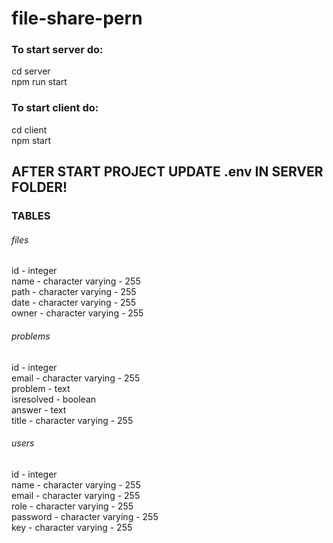 # file-share-pern
### To start server do:
cd server  
npm run start
### To start client do:
cd client  
npm start
## AFTER START PROJECT UPDATE .env IN SERVER FOLDER!
### TABLES
###### files
id - integer  
name - character varying - 255  
path - character varying - 255  
date - character varying - 255  
owner - character varying - 255  
###### problems
id - integer  
email - character varying - 255  
problem - text  
isresolved - boolean  
answer - text  
title - character varying - 255
###### users
id - integer  
name - character varying - 255  
email - character varying - 255  
role - character varying - 255  
password - character varying - 255  
key - character varying - 255  
